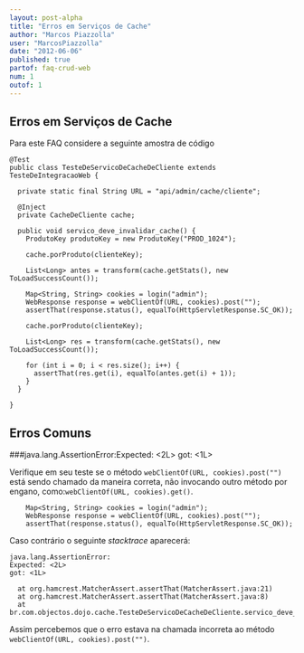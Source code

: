 ```yaml
---
layout: post-alpha
title: "Erros em Serviços de Cache"
author: "Marcos Piazzolla"
user: "MarcosPiazzolla"
date: "2012-06-06"
published: true 
partof: faq-crud-web
num: 1
outof: 1
---
```


## Erros em Serviços de Cache

Para este FAQ considere a seguinte amostra de código

	@Test
	public class TesteDeServicoDeCacheDeCliente extends TesteDeIntegracaoWeb {
	
	  private static final String URL = "api/admin/cache/cliente";
	
	  @Inject
	  private CacheDeCliente cache;
	
	  public void servico_deve_invalidar_cache() {
	    ProdutoKey produtoKey = new ProdutoKey("PROD_1024");
	
	    cache.porProduto(clienteKey);
	
	    List<Long> antes = transform(cache.getStats(), new ToLoadSuccessCount());
	
	    Map<String, String> cookies = login("admin");
	    WebResponse response = webClientOf(URL, cookies).post("");
	    assertThat(response.status(), equalTo(HttpServletResponse.SC_OK));
	
	    cache.porProduto(clienteKey);
	
	    List<Long> res = transform(cache.getStats(), new ToLoadSuccessCount());
	
	    for (int i = 0; i < res.size(); i++) {
	      assertThat(res.get(i), equalTo(antes.get(i) + 1));
	    }
	  }
	
	}

## Erros Comuns

###java.lang.AssertionError:Expected: &lt;2L&gt; got: &lt;1L&gt;

Verifique em seu teste se o método `webClientOf(URL, cookies).post("")` está sendo chamado da maneira 
correta, não invocando outro método por engano, como:`webClientOf(URL, cookies).get()`.

	    Map<String, String> cookies = login("admin");
	    WebResponse response = webClientOf(URL, cookies).post("");
	    assertThat(response.status(), equalTo(HttpServletResponse.SC_OK));

Caso contrário o seguinte _stacktrace_ aparecerá: 

    java.lang.AssertionError: 
    Expected: <2L>
    got: <1L>

  	  at org.hamcrest.MatcherAssert.assertThat(MatcherAssert.java:21)
	  at org.hamcrest.MatcherAssert.assertThat(MatcherAssert.java:8)
	  at br.com.objectos.dojo.cache.TesteDeServicoDeCacheDeCliente.servico_deve_invalidar_cache(TesteDeServicoDeCacheDeCliente.java:70)

Assim percebemos que o erro estava na chamada incorreta ao método `webClientOf(URL, cookies).post("")`.